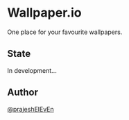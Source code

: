 # Wallpaper.io

One place for your favourite wallpapers.

## State

In development...

## Author

[@prajeshElEvEn](https://snapchat.com/add/prajesheleven)

